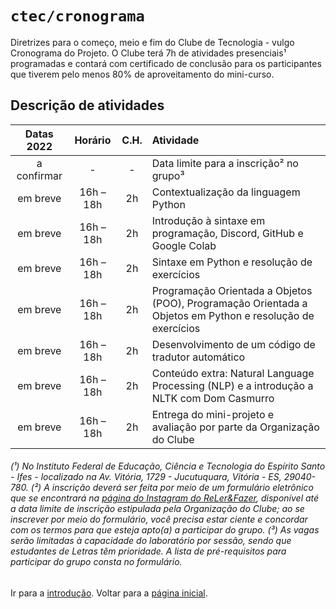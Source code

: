 # <code>ctec/cronograma</code>

Diretrizes para o começo, meio e fim do Clube de Tecnologia - vulgo Cronograma do Projeto.
O Clube terá 7h de atividades presenciais¹ programadas e contará com certificado de conclusão para os participantes que tiverem pelo menos 80% de aproveitamento do mini-curso.

## Descrição de atividades

| Datas 2022  |  Horário  |  C.H.  |  Atividade  |
| :---: | :---: | :---: | :--- |
|  a confirmar |  -  |  -  |  Data limite para a inscrição² no grupo³ |
|  em breve |  16h – 18h |  2h  |  Contextualização da linguagem Python |
|  em breve |  16h – 18h |  2h  |  Introdução à sintaxe em programação, Discord, GitHub e Google Colab |
|  em breve |  16h – 18h |  2h  |  Sintaxe em Python e resolução de exercícios |
|  em breve |  16h – 18h |  2h  |  Programação Orientada a Objetos (POO), Programação Orientada a Objetos em Python e resolução de exercícios |
|  em breve |  16h – 18h |  2h  |  Desenvolvimento de um código de tradutor automático |
|  em breve |  16h – 18h |  2h  |  Conteúdo extra: Natural Language Processing (NLP) e a introdução a NLTK com Dom Casmurro  |
|  em breve |  16h – 18h |  2h  |  Entrega do mini-projeto e avaliação por parte da Organização do Clube |

###### (¹) No Instituto Federal de Educação, Ciência e Tecnologia do Espírito Santo - Ifes - localizado na Av. Vitória, 1729 - Jucutuquara, Vitória - ES, 29040-780. (²) A inscrição deverá ser feita por meio de um formulário eletrônico que se encontrará na [página do Instagram do ReLer&Fazer](https://www.instagram.com/relerefazeres), disponível até a data limite de inscrição estipulada pela Organização do Clube; ao se inscrever por meio do formulário, você precisa estar ciente e concordar com os termos para que esteja apto(a) a participar do grupo. (³) As vagas serão limitadas à capacidade do laboratório por sessão, sendo que estudantes de Letras têm prioridade. A lista de pré-requisitos para participar do grupo consta no formulário.

Ir para a [introdução](../main/cap1.md).
Voltar para a [página inicial](https://github.com/fppissarra/ctec).
